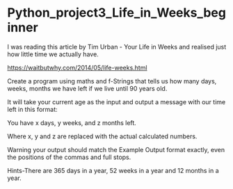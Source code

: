 # Python_project3_Life_in_Weeks_beginner

I was reading this article by Tim Urban - Your Life in Weeks and realised just how little time we actually have.

https://waitbutwhy.com/2014/05/life-weeks.html

Create a program using maths and f-Strings that tells us how many days, weeks, months we have left if we live until 90 years old.

It will take your current age as the input and output a message with our time left in this format:

You have x days, y weeks, and z months left.

Where x, y and z are replaced with the actual calculated numbers.

Warning your output should match the Example Output format exactly, even the positions of the commas and full stops.

Hints-There are 365 days in a year, 52 weeks in a year and 12 months in a year.
